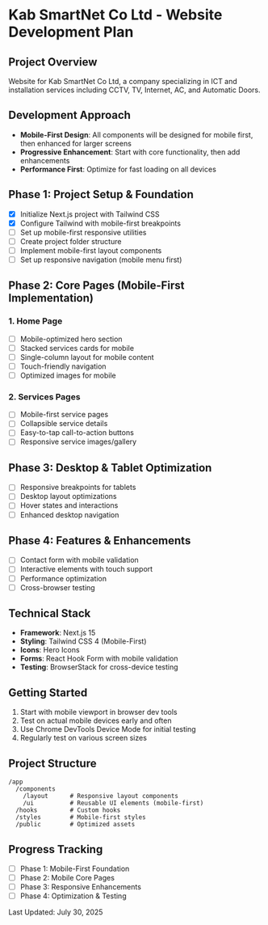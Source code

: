 # Kab SmartNet Co Ltd - Website Development Plan

## Project Overview
Website for Kab SmartNet Co Ltd, a company specializing in ICT and installation services including CCTV, TV, Internet, AC, and Automatic Doors.

## Development Approach
- **Mobile-First Design**: All components will be designed for mobile first, then enhanced for larger screens
- **Progressive Enhancement**: Start with core functionality, then add enhancements
- **Performance First**: Optimize for fast loading on all devices

## Phase 1: Project Setup & Foundation
- [x] Initialize Next.js project with Tailwind CSS
- [x] Configure Tailwind with mobile-first breakpoints
- [ ] Set up mobile-first responsive utilities
- [ ] Create project folder structure
- [ ] Implement mobile-first layout components
- [ ] Set up responsive navigation (mobile menu first)

## Phase 2: Core Pages (Mobile-First Implementation)

### 1. Home Page
- [ ] Mobile-optimized hero section
- [ ] Stacked services cards for mobile
- [ ] Single-column layout for mobile content
- [ ] Touch-friendly navigation
- [ ] Optimized images for mobile

### 2. Services Pages
- [ ] Mobile-first service pages
- [ ] Collapsible service details
- [ ] Easy-to-tap call-to-action buttons
- [ ] Responsive service images/gallery

## Phase 3: Desktop & Tablet Optimization
- [ ] Responsive breakpoints for tablets
- [ ] Desktop layout optimizations
- [ ] Hover states and interactions
- [ ] Enhanced desktop navigation

## Phase 4: Features & Enhancements
- [ ] Contact form with mobile validation
- [ ] Interactive elements with touch support
- [ ] Performance optimization
- [ ] Cross-browser testing

## Technical Stack
- **Framework**: Next.js 15
- **Styling**: Tailwind CSS 4 (Mobile-First)
- **Icons**: Hero Icons
- **Forms**: React Hook Form with mobile validation
- **Testing**: BrowserStack for cross-device testing

## Getting Started
1. Start with mobile viewport in browser dev tools
2. Test on actual mobile devices early and often
3. Use Chrome DevTools Device Mode for initial testing
4. Regularly test on various screen sizes

## Project Structure
```
/app
  /components
    /layout      # Responsive layout components
    /ui          # Reusable UI elements (mobile-first)
  /hooks         # Custom hooks
  /styles        # Mobile-first styles
  /public        # Optimized assets
```

## Progress Tracking
- [ ] Phase 1: Mobile-First Foundation
- [ ] Phase 2: Mobile Core Pages
- [ ] Phase 3: Responsive Enhancements
- [ ] Phase 4: Optimization & Testing

Last Updated: July 30, 2025

